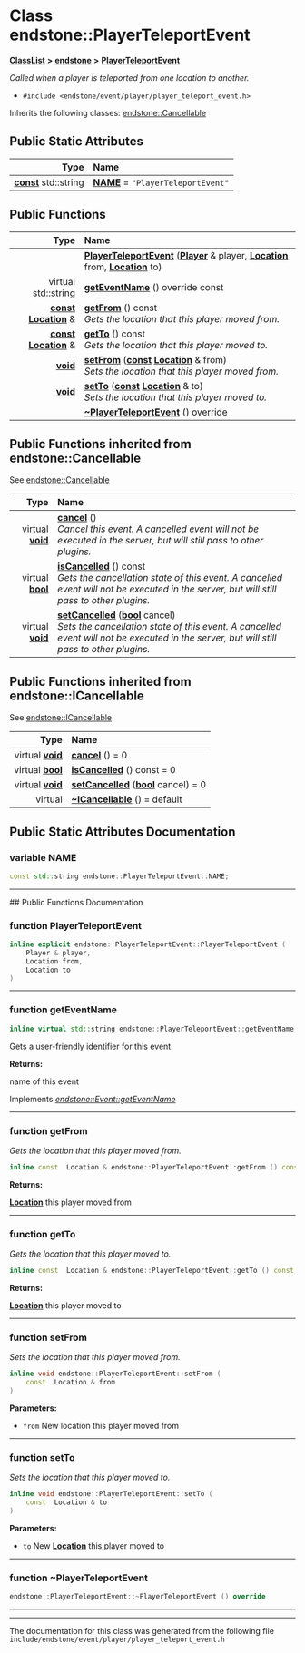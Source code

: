 

# Class endstone::PlayerTeleportEvent



[**ClassList**](annotated.md) **>** [**endstone**](namespaceendstone.md) **>** [**PlayerTeleportEvent**](classendstone_1_1PlayerTeleportEvent.md)



_Called when a player is teleported from one location to another._ 

* `#include <endstone/event/player/player_teleport_event.h>`



Inherits the following classes: [endstone::Cancellable](classendstone_1_1Cancellable.md)
































## Public Static Attributes

| Type | Name |
| ---: | :--- |
|  [**const**](classendstone_1_1Vector.md) std::string | [**NAME**](#variable-name)   = `"PlayerTeleportEvent"`<br> |










































## Public Functions

| Type | Name |
| ---: | :--- |
|   | [**PlayerTeleportEvent**](#function-playerteleportevent) ([**Player**](classendstone_1_1Player.md) & player, [**Location**](classendstone_1_1Location.md) from, [**Location**](classendstone_1_1Location.md) to) <br> |
| virtual std::string | [**getEventName**](#function-geteventname) () override const<br> |
|  [**const**](classendstone_1_1Vector.md) [**Location**](classendstone_1_1Location.md) & | [**getFrom**](#function-getfrom) () const<br>_Gets the location that this player moved from._  |
|  [**const**](classendstone_1_1Vector.md) [**Location**](classendstone_1_1Location.md) & | [**getTo**](#function-getto) () const<br>_Gets the location that this player moved to._  |
|  [**void**](classendstone_1_1Vector.md) | [**setFrom**](#function-setfrom) ([**const**](classendstone_1_1Vector.md) [**Location**](classendstone_1_1Location.md) & from) <br>_Sets the location that this player moved from._  |
|  [**void**](classendstone_1_1Vector.md) | [**setTo**](#function-setto) ([**const**](classendstone_1_1Vector.md) [**Location**](classendstone_1_1Location.md) & to) <br>_Sets the location that this player moved to._  |
|   | [**~PlayerTeleportEvent**](#function-playerteleportevent) () override<br> |


## Public Functions inherited from endstone::Cancellable

See [endstone::Cancellable](classendstone_1_1Cancellable.md)

| Type | Name |
| ---: | :--- |
| virtual [**void**](classendstone_1_1Vector.md) | [**cancel**](classendstone_1_1Cancellable.md#function-cancel) () <br>_Cancel this event. A cancelled event will not be executed in the server, but will still pass to other plugins._  |
| virtual [**bool**](classendstone_1_1Vector.md) | [**isCancelled**](classendstone_1_1Cancellable.md#function-iscancelled) () const<br>_Gets the cancellation state of this event. A cancelled event will not be executed in the server, but will still pass to other plugins._  |
| virtual [**void**](classendstone_1_1Vector.md) | [**setCancelled**](classendstone_1_1Cancellable.md#function-setcancelled) ([**bool**](classendstone_1_1Vector.md) cancel) <br>_Sets the cancellation state of this event. A cancelled event will not be executed in the server, but will still pass to other plugins._  |


## Public Functions inherited from endstone::ICancellable

See [endstone::ICancellable](classendstone_1_1ICancellable.md)

| Type | Name |
| ---: | :--- |
| virtual [**void**](classendstone_1_1Vector.md) | [**cancel**](classendstone_1_1ICancellable.md#function-cancel) () = 0<br> |
| virtual [**bool**](classendstone_1_1Vector.md) | [**isCancelled**](classendstone_1_1ICancellable.md#function-iscancelled) () const = 0<br> |
| virtual [**void**](classendstone_1_1Vector.md) | [**setCancelled**](classendstone_1_1ICancellable.md#function-setcancelled) ([**bool**](classendstone_1_1Vector.md) cancel) = 0<br> |
| virtual  | [**~ICancellable**](classendstone_1_1ICancellable.md#function-icancellable) () = default<br> |
















































































## Public Static Attributes Documentation




### variable NAME 

```C++
const std::string endstone::PlayerTeleportEvent::NAME;
```




<hr>
## Public Functions Documentation




### function PlayerTeleportEvent 

```C++
inline explicit endstone::PlayerTeleportEvent::PlayerTeleportEvent (
    Player & player,
    Location from,
    Location to
) 
```




<hr>



### function getEventName 

```C++
inline virtual std::string endstone::PlayerTeleportEvent::getEventName () override const
```



Gets a user-friendly identifier for this event.




**Returns:**

name of this event 





        
Implements [*endstone::Event::getEventName*](classendstone_1_1Event.md#function-geteventname)


<hr>



### function getFrom 

_Gets the location that this player moved from._ 
```C++
inline const  Location & endstone::PlayerTeleportEvent::getFrom () const
```





**Returns:**

[**Location**](classendstone_1_1Location.md) this player moved from 





        

<hr>



### function getTo 

_Gets the location that this player moved to._ 
```C++
inline const  Location & endstone::PlayerTeleportEvent::getTo () const
```





**Returns:**

[**Location**](classendstone_1_1Location.md) this player moved to 





        

<hr>



### function setFrom 

_Sets the location that this player moved from._ 
```C++
inline void endstone::PlayerTeleportEvent::setFrom (
    const  Location & from
) 
```





**Parameters:**


* `from` New location this player moved from 




        

<hr>



### function setTo 

_Sets the location that this player moved to._ 
```C++
inline void endstone::PlayerTeleportEvent::setTo (
    const  Location & to
) 
```





**Parameters:**


* `to` New [**Location**](classendstone_1_1Location.md) this player moved to 




        

<hr>



### function ~PlayerTeleportEvent 

```C++
endstone::PlayerTeleportEvent::~PlayerTeleportEvent () override
```




<hr>

------------------------------
The documentation for this class was generated from the following file `include/endstone/event/player/player_teleport_event.h`

